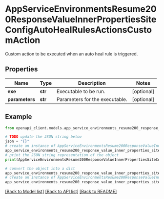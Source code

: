 # AppServiceEnvironmentsResume200ResponseValueInnerPropertiesSiteConfigAutoHealRulesActionsCustomAction

Custom action to be executed when an auto heal rule is triggered.

## Properties

Name | Type | Description | Notes
------------ | ------------- | ------------- | -------------
**exe** | **str** | Executable to be run. | [optional] 
**parameters** | **str** | Parameters for the executable. | [optional] 

## Example

```python
from openapi_client.models.app_service_environments_resume200_response_value_inner_properties_site_config_auto_heal_rules_actions_custom_action import AppServiceEnvironmentsResume200ResponseValueInnerPropertiesSiteConfigAutoHealRulesActionsCustomAction

# TODO update the JSON string below
json = "{}"
# create an instance of AppServiceEnvironmentsResume200ResponseValueInnerPropertiesSiteConfigAutoHealRulesActionsCustomAction from a JSON string
app_service_environments_resume200_response_value_inner_properties_site_config_auto_heal_rules_actions_custom_action_instance = AppServiceEnvironmentsResume200ResponseValueInnerPropertiesSiteConfigAutoHealRulesActionsCustomAction.from_json(json)
# print the JSON string representation of the object
print(AppServiceEnvironmentsResume200ResponseValueInnerPropertiesSiteConfigAutoHealRulesActionsCustomAction.to_json())

# convert the object into a dict
app_service_environments_resume200_response_value_inner_properties_site_config_auto_heal_rules_actions_custom_action_dict = app_service_environments_resume200_response_value_inner_properties_site_config_auto_heal_rules_actions_custom_action_instance.to_dict()
# create an instance of AppServiceEnvironmentsResume200ResponseValueInnerPropertiesSiteConfigAutoHealRulesActionsCustomAction from a dict
app_service_environments_resume200_response_value_inner_properties_site_config_auto_heal_rules_actions_custom_action_from_dict = AppServiceEnvironmentsResume200ResponseValueInnerPropertiesSiteConfigAutoHealRulesActionsCustomAction.from_dict(app_service_environments_resume200_response_value_inner_properties_site_config_auto_heal_rules_actions_custom_action_dict)
```
[[Back to Model list]](../README.md#documentation-for-models) [[Back to API list]](../README.md#documentation-for-api-endpoints) [[Back to README]](../README.md)


